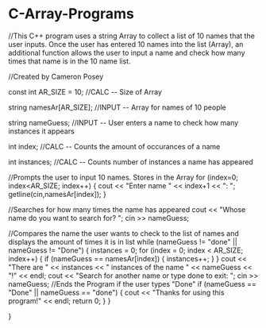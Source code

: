 # C-Array-Programs
//This C++ program uses a string Array to collect a list of 10 names that the user inputs. Once the user has entered 10 names into the list (Array), an additional function allows the user to input a name and check how many times that name is in the 10 name list.

//Created by Cameron Posey


const int AR_SIZE = 10;				//CALC -- Size of Array

string namesAr[AR_SIZE];			//INPUT -- Array for names of 10 people

string nameGuess;					//INPUT -- User enters a name to check how many instances it
appears

int index;							//CALC -- Counts the amount of occurances of a name

int instances;						//CALC -- Counts number of instances a name has appeared


//Prompts the user to input 10 names. Stores in the Array
 for (index=0; index<AR_SIZE; index++)
 {
	 cout << "Enter name " << index+1 << ": ";
	 getline(cin,namesAr[index]);
 }


 //Searches for how many times the name has appeared
 cout << "Whose name do you want to search for? ";
 cin >> nameGuess;

 //Compares the name the user wants to check to the list of names and displays the amount of times it is in list
 while (nameGuess != "done" || nameGuess != "Done")
 {
	 instances = 0;
	 for (index = 0; index < AR_SIZE; index++)
	 {
		if (nameGuess == namesAr[index])
		{
			instances++;
		}
	 }
	 cout << "There are " << instances << " instances of the name " << nameGuess << "!" << endl;
	 cout << "Search for another name or type done to exit: ";
     cin >> nameGuess;
     //Ends the Program if the user types "Done"
     if (nameGuess == "Done" || nameGuess == "done")
     {
    	 cout << "Thanks for using this program!" << endl;
    	 return 0;
     }
 }

}



